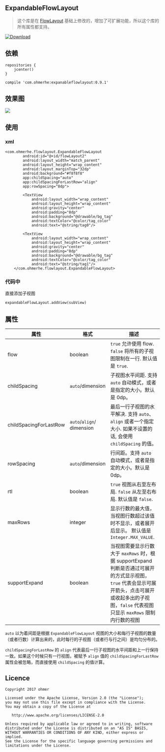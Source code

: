 
## ExpandableFlowLayout

> 这个库是在 [FlowLayout](https://github.com/nex3z/FlowLayout) 基础上修改的，增加了可扩展功能，所以这个库的所有属性都支持。

[ ![Download](https://api.bintray.com/packages/ohmerhe/maven/ExpanableFlowLayout/images/download.svg) ](https://bintray.com/ohmerhe/maven/ExpanableFlowLayout/_latestVersion)

## 依赖

```
repositories {
    jcenter()
}

compile 'com.ohmerhe:expanableflowlayout:0.9.1'
```

## 效果图

![](http://7xpox6.com1.z0.glb.clouddn.com/expandableflowlayout.gif)

## 使用

### xml 

```
<com.ohmerhe.flowlayout.ExpandableFlowLayout
        android:id="@+id/flowLayout2"
        android:layout_width="match_parent"
        android:layout_height="wrap_content"
        android:layout_marginTop="32dp"
        android:background="#f8f8f8"
        app:childSpacing="auto"
        app:childSpacingForLastRow="align"
        app:rowSpacing="8dp">

        <TextView
            android:layout_width="wrap_content"
            android:layout_height="wrap_content"
            android:gravity="center"
            android:padding="8dp"
            android:background="@drawable/bg_tag"
            android:textColor="@color/tag_color"
            android:text="@string/tag0"/>

        <TextView
            android:layout_width="wrap_content"
            android:layout_height="wrap_content"
            android:gravity="center"
            android:padding="8dp"
            android:background="@drawable/bg_tag"
            android:textColor="@color/tag_color"
            android:text="@string/tag1"/>
    </com.ohmerhe.flowlayout.ExpandableFlowLayout>
```

### 代码中

直接添加子视图

```
expandableFlowLayout.addView(subView)
```

## 属性

| 属性              | 格式                       | 描述                                                                                                                                          |
|------------------------|------------------------------|------------------------------------------------------------------------------------------------------------------------------------------------------|
| flow                   | boolean                      | `true` 允许使用 flow. `false` 将所有的子视图限制在一行. 默认值是 `true`.                                                         |
| childSpacing           | `auto`/dimension             | 子视图水平间距. 支持 `auto` 自动模式，或者是指定的大小。默认是 0dp。                                                     |
| childSpacingForLastRow | `auto`/`align`/<br>dimension | 最后一行子视图的水平解决. 支持 `auto`、 `align` 或者一个指定大小. 如果不设置的话, 会使用 `childSpacing` 的值。 |
| rowSpacing             | `auto`/dimension             | 行间距。支持 `auto` 自动模式，或者是指定的大小。默认是 0dp。                                                            |
| rtl                    | boolean                      | `true` 视图从右至左布局. `false` 从左至右布局. 默认值是 `false`.                                       |
| maxRows                | integer                      | 显示行数的最大值，当视图行数超过该值时不显示，或者展开后显示。 默认值是 `Integer.MAX_VALUE`.                                       |
| supportExpand           | boolean                      | 当视图需要显示行数大于 `maxRows` 时，根据 supportExpand 判断是否通过可展开的方式显示视图，`true` 代表会显示可展开箭头，点击可展开或收起多出的子视图，`false` 代表视图只显示 `maxRows` 限制内行数的视图                           |

`auto` 以为着间距是根据 `ExpandableFlowLayout` 视图的大小和每行子视图的数量（或者行数）计算出来的，此时每行的子视图（或者行与行之间）是均匀分布的。

`childSpacingForLastRow` 的 `align` 代表最后一行子视图的水平间距和上一行保持一致。如果这个时候只有一行视图，被赋予 `align` 值的 `childSpacingForLastRow` 属性会被忽略，而直接使用 `childSpacing` 的值计算。

## Licence

```
Copyright 2017 ohmer

Licensed under the Apache License, Version 2.0 (the "License");
you may not use this file except in compliance with the License.
You may obtain a copy of the License at

   http://www.apache.org/licenses/LICENSE-2.0

Unless required by applicable law or agreed to in writing, software
distributed under the License is distributed on an "AS IS" BASIS,
WITHOUT WARRANTIES OR CONDITIONS OF ANY KIND, either express or implied.
See the License for the specific language governing permissions and
limitations under the License.
```